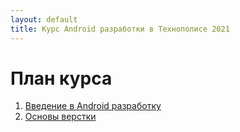 ```yaml
---
layout: default
title: Курс Android разработки в Технополисе 2021
---
```


# План курса

1. [Введение в Android разработку](01_intro/)
2. [Основы верстки](02_views_layouts_recycler/)